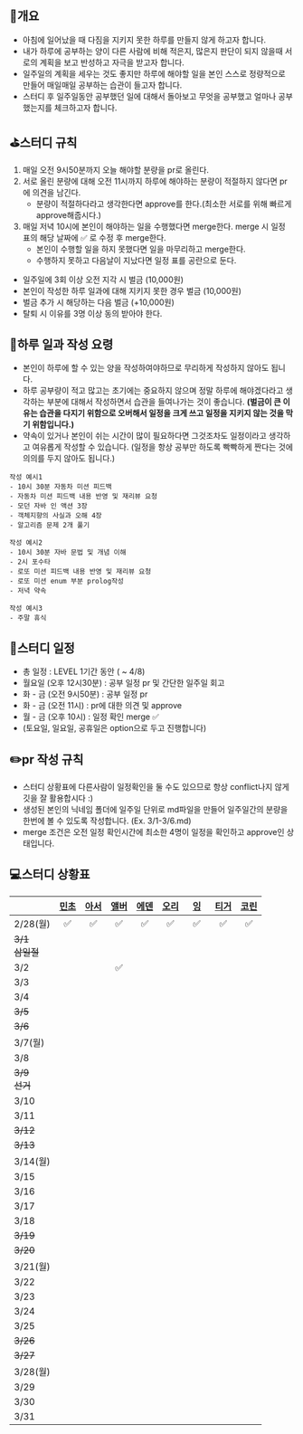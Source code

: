 ## 📄개요
- 아침에 일어났을 때 다짐을 지키지 못한 하루를 만들지 않게 하고자 합니다.
- 내가 하루에 공부하는 양이 다른 사람에 비해 적은지, 많은지 판단이 되지 않을때 서로의 계획을 보고 반성하고 자극을 받고자 합니다.
- 일주일의 계획을 세우는 것도 좋지만 하루에 해야할 일을 본인 스스로 정량적으로 만들어 매일매일 공부하는 습관이 들고자 합니다.
- 스터디 후 일주일동안 공부했던 일에 대해서 돌아보고 무엇을 공부했고 얼마나 공부했는지를 체크하고자 합니다.

## ⛳️스터디 규칙
1. 매일 오전 9시50분까지 오늘 해야할 분량을 pr로 올린다.
2. 서로 올린 분량에 대해 오전 11시까지 하루에 해야하는 분량이 적절하지 않다면 pr에 의견을 남긴다.
	- 분량이 적절하다라고 생각한다면 approve를 한다.(최소한 서로를 위해 빠르게 approve해줍시다.)
3. 매일 저녁 10시에 본인이 해야하는 일을 수행했다면 merge한다. merge 시 일정 표의 해당 날짜에 ✅ 로 수정 후 merge한다.
	- 본인이 수행할 일을 하지 못했다면 일을 마무리하고 merge한다.
	- 수행하지 못하고 다음날이 지났다면 일정 표를 공란으로 둔다.

- 일주일에 3회 이상 오전 지각 시 벌금 (10,000원)
- 본인이 작성한 하루 일과에 대해 지키지 못한 경우 벌금 (10,000원)
- 벌금 추가 시 해당하는 다음 벌금 (+10,000원)
- 탈퇴 시 이유를 3명 이상 동의 받아야 한다.

## 🤔하루 일과 작성 요령
- 본인이 하루에 할 수 있는 양을 작성하여야하므로 무리하게 작성하지 않아도 됩니다.
- 하루 공부량이 적고 많고는 초기에는 중요하지 않으며 정말 하루에 해야겠다라고 생각하는 부분에 대해서 작성하면서 습관을 들여나가는 것이 좋습니다. **(벌금이 큰 이유는 습관을 다지기 위함으로 오버해서 일정을 크게 쓰고  일정을 지키지 않는 것을 막기 위함입니다.)**
- 약속이 있거나 본인이 쉬는 시간이 많이 필요하다면 그것조차도 일정이라고 생각하고 여유롭게 작성할 수 있습니다. (일정을 항상 공부만 하도록 빡빡하게 짠다는 것에 의의를 두지 않아도 됩니다.)

```
작성 예시1
- 10시 30분 자동차 미션 피드백
- 자동차 미션 피드백 내용 반영 및 재리뷰 요청
- 모던 자바 인 액션 3장
- 객체지향의 사실과 오해 4장
- 알고리즘 문제 2개 풀기

작성 예시2
- 10시 30분 자바 문법 및 개념 이해
- 2시 포수타
- 로또 미션 피드백 내용 반영 및 재리뷰 요청
- 로또 미션 enum 부분 prolog작성
- 저녁 약속

작성 예시3
- 주말 휴식
```

## 📆스터디 일정

- 총 일정 : LEVEL 1기간 동안 ( ~ 4/8)
- 월요일 (오후 12시30분) : 공부 일정 pr 및 간단한 일주일 회고
- 화 - 금 (오전 9시50분) : 공부 일정 pr
- 화 - 금 (오전 11시) : pr에 대한 의견 및 approve
- 월 - 금 (오후 10시) : 일정 확인 merge ✅ 
- (토요일, 일요일, 공휴일은 option으로 두고 진행합니다)

## ✏️pr 작성 규칙
- 스터디 상황표에 다른사람이 일정확인을 둘 수도 있으므로 항상 conflict나지 않게 깃을 잘 활용합시다 :)
- 생성된 본인의 닉네임 폴더에 일주일 단위로 md파일을 만들어 일주일간의 분량을 한번에 볼 수 있도록 작성합니다. (Ex. 3/1-3/6.md)
- merge 조건은 오전 일정 확인시간에 최소한 4명이 일정을 확인하고 approve인 상태입니다.

## 💻스터디 상황표
|                | [민초](https://github.com/jswith) | [아서](https://github.com/Hyunta) | [앨버](https://github.com/al-bur) | [에덴](https://github.com/leo0842) | [오리](https://github.com/jinyoungchoi95) | &nbsp;&nbsp;[잉](https://github.com/Yboyu0u)&nbsp;&nbsp; | [티거](https://github.com/daaaayeah) | [코린](https://github.com/hamcheeseburger) |
|----------------|:-------------------------------:|:-------------------------------:|:-------------------------------:|:--------------------------------:|:---------------------------------------:|:-------------------------------------------------------:|:----------------------------------:|:----------------------------------------:|
| 2/28(월)        |                ✅                |                ✅                |                ✅                |                ✅                 |                ✅                |                ✅                |                 ✅                  |                    ✅                     |
| ~~3/1<br>삼일절~~ |                                 |                                 |                                 |                                  |                                         |                                                         |                                    |                                          |
| 3/2            |                                 |                                 |              ✅                   |                                  |                                         |                                                         |                                    |                                          |
| 3/3            |                                 |                                 |                                 |                                  |                                         |                                                         |                                    |                                          |
| 3/4            |                                 |                                 |                                 |                                  |                                         |                                                         |                                    |                                          |
| ~~3/5~~        |                                 |                                 |                                 |                                  |                                         |                                                         |                                    |                                          |
| ~~3/6~~        |                                 |                                 |                                 |                                  |                                         |                                                         |                                    |                                          |
| 3/7(월)         |                                 |                                 |                                 |                                  |                                         |                                                         |                                    |                                          |
| 3/8            |                                 |                                 |                                 |                                  |                                         |                                                         |                                    |                                          |
| ~~3/9<br>선거~~  |                                 |                                 |                                 |                                  |                                         |                                                         |                                    |                                          |
| 3/10           |                                 |                                 |                                 |                                  |                                         |                                                         |                                    |                                          |
| 3/11           |                                 |                                 |                                 |                                  |                                         |                                                         |                                    |                                          |
| ~~3/12~~       |                                 |                                 |                                 |                                  |                                         |                                                         |                                    |                                          |
| ~~3/13~~       |                                 |                                 |                                 |                                  |                                         |                                                         |                                    |                                          |
| 3/14(월)        |                                 |                                 |                                 |                                  |                                         |                                                         |                                    |                                          |
| 3/15           |                                 |                                 |                                 |                                  |                                         |                                                         |                                    |                                          |
| 3/16           |                                 |                                 |                                 |                                  |                                         |                                                         |                                    |                                          |
| 3/17           |                                 |                                 |                                 |                                  |                                         |                                                         |                                    |                                          |
| 3/18           |                                 |                                 |                                 |                                  |                                         |                                                         |                                    |                                          |
| ~~3/19~~       |                                 |                                 |                                 |                                  |                                         |                                                         |                                    |                                          |
| ~~3/20~~       |                                 |                                 |                                 |                                  |                                         |                                                         |                                    |                                          |
| 3/21(월)        |                                 |                                 |                                 |                                  |                                         |                                                         |                                    |                                          |
| 3/22           |                                 |                                 |                                 |                                  |                                         |                                                         |                                    |                                          |
| 3/23           |                                 |                                 |                                 |                                  |                                         |                                                         |                                    |                                          |
| 3/24           |                                 |                                 |                                 |                                  |                                         |                                                         |                                    |                                          |
| 3/25           |                                 |                                 |                                 |                                  |                                         |                                                         |                                    |                                          |
| ~~3/26~~       |                                 |                                 |                                 |                                  |                                         |                                                         |                                    |                                          |
| ~~3/27~~       |                                 |                                 |                                 |                                  |                                         |                                                         |                                    |                                          |
| 3/28(월)        |                                 |                                 |                                 |                                  |                                         |                                                         |                                    |                                          |
| 3/29           |                                 |                                 |                                 |                                  |                                         |                                                         |                                    |                                          |
| 3/30           |                                 |                                 |                                 |                                  |                                         |                                                         |                                    |                                          |
| 3/31           |                                 |                                 |                                 |                                  |                                         |                                                         |                                    |                                          |

